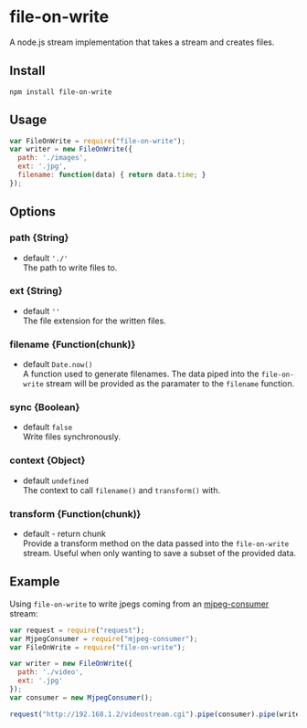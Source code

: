 file-on-write
==================
  
A node.js stream implementation that takes a stream and creates files.
  
## Install
```
npm install file-on-write
```
  
  
  
## Usage

```javascript
var FileOnWrite = require("file-on-write");
var writer = new FileOnWrite({
  path: './images',
  ext: '.jpg',
  filename: function(data) { return data.time; }
});
```
  
  
## Options

### path {String}
* default `'./'`  
The path to write files to.
  
### ext {String}
* default `''`  
The file extension for the written files.
  
### filename {Function(chunk)}
* default `Date.now()`  
A function used to generate filenames. The data piped into the `file-on-write` stream will be provided as the paramater to the `filename` function.
  
### sync {Boolean}
* default `false`  
Write files synchronously.
  
### context {Object}
* default `undefined`  
The context to call `filename()` and `transform()` with.
  
### transform {Function(chunk)}
* default - return chunk  
Provide a transform method on the data passed into the `file-on-write` stream. Useful when only wanting to save a subset of the provided data.
  
  
  
## Example
Using `file-on-write` to write jpegs coming from an [mjpeg-consumer](https://github.com/mmaelzer/mjpeg-consumer) stream:

```javascript
var request = require("request");
var MjpegConsumer = require("mjpeg-consumer");
var FileOnWrite = require("file-on-write");

var writer = new FileOnWrite({ 
  path: './video',
  ext: '.jpg'
});
var consumer = new MjpegConsumer();

request("http://192.168.1.2/videostream.cgi").pipe(consumer).pipe(writer);
```

